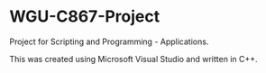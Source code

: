 # WGU-C867-Project
 Project for Scripting and Programming - Applications.
 
 This was created using Microsoft Visual Studio and written in C++.
